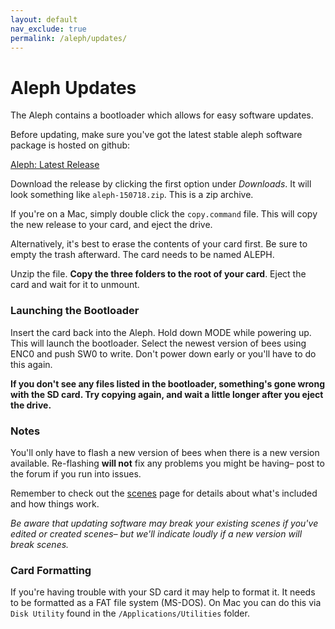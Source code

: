 ```yaml
---
layout: default
nav_exclude: true
permalink: /aleph/updates/
---
```


# Aleph Updates

The Aleph contains a bootloader which allows for easy software updates.

Before updating, make sure you've got the latest stable aleph software package is hosted on github:

[Aleph: Latest Release](https://github.com/tehn/aleph/releases/latest)

Download the release by clicking the first option under *Downloads*. It will look something like `aleph-150718.zip`. This is a zip archive.

If you're on a Mac, simply double click the `copy.command` file. This will copy the new release to your card, and eject the drive.

Alternatively, it's best to erase the contents of your card first. Be sure to empty the trash afterward. The card needs to be named ALEPH.

Unzip the file. **Copy the three folders to the root of your card**. Eject the card and wait for it to unmount.

### Launching the Bootloader

Insert the card back into the Aleph. Hold down MODE while powering up. This will launch the bootloader. Select the newest version of bees using ENC0 and push SW0 to write. Don't power down early or you'll have to do this again.

**If you don't see any files listed in the bootloader, something's gone wrong with the SD card. Try copying again, and wait a little longer after you eject the drive.**

### Notes

You'll only have to flash a new version of bees when there is a new version available. Re-flashing **will not** fix any problems you might be having– post to the forum if you run into issues.

Remember to check out the [scenes](../scenes) page for details about what's included and how things work.

*Be aware that updating software may break your existing scenes if you've edited or created scenes– but we'll indicate loudly if a new version will break scenes.*

### Card Formatting

If you're having trouble with your SD card it may help to format it. It needs to be formatted as a FAT file system (MS-DOS). On Mac you can do this via `Disk Utility` found in the `/Applications/Utilities` folder.
